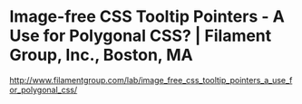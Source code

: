 <!--
id: 1653208774
link: http://kevinisom.info/post/1653208774/image-free-css-tooltip-pointers-a-use-for-polygonal
slug: image-free-css-tooltip-pointers-a-use-for-polygonal
date: Tue Nov 23 2010 13:40:20 GMT+1300 (NZDT)
raw: {"blog_name":"kevinisom","id":1653208774,"post_url":"http://kevinisom.info/post/1653208774/image-free-css-tooltip-pointers-a-use-for-polygonal","slug":"image-free-css-tooltip-pointers-a-use-for-polygonal","type":"link","date":"2010-11-23 00:40:20 GMT","timestamp":1290472820,"state":"published","format":"html","reblog_key":"qzwPm0uB","tags":[],"short_url":"http://tmblr.co/Zw68Yy1YYVR6","highlighted":[],"feed_item":"http://www.filamentgroup.com/lab/image_free_css_tooltip_pointers_a_use_for_polygonal_css/","from_feed_id":"650234","note_count":0,"title":"Image-free CSS Tooltip Pointers - A Use for Polygonal CSS? | Filament Group, Inc., Boston, MA","url":"http://www.filamentgroup.com/lab/image_free_css_tooltip_pointers_a_use_for_polygonal_css/","description":""}
publish: 2010-11-023
tags: 
title: Image-free CSS Tooltip Pointers - A Use for Polygonal CSS? | Filament Group, Inc., Boston, MA
-->


Image-free CSS Tooltip Pointers - A Use for Polygonal CSS? | Filament Group, Inc., Boston, MA
=============================================================================================

<http://www.filamentgroup.com/lab/image_free_css_tooltip_pointers_a_use_for_polygonal_css/>

